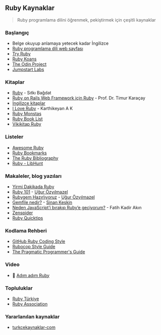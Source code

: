 ## Ruby Kaynaklar

> Ruby programlama dilini öğrenmek, pekiştirmek için çeşitli kaynaklar

### Başlangıç

* Belge okuyup anlamaya yetecek kadar İngilizce
* [Ruby programlama dili web sayfası](https://www.ruby-lang.org/tr/)
* [Try Ruby](https://try.ruby-lang.org/)
* [Ruby Koans](http://rubykoans.com/)
* [The Odin Project](https://www.theodinproject.com/paths/full-stack-ruby-on-rails/courses/ruby)
* [Jumpstart Labs](http://tutorials.jumpstartlab.com/)

### Kitaplar

* [Ruby](https://www.dikeyeksen.com/products/ruby) - Sıtkı Bağdat
* [Ruby on Rails Web Framework için Ruby](https://www.seckin.com.tr/kitap/369965548) - Prof. Dr. Timur Karaçay
* [İngilizce kitaplar](https://github.com/EbookFoundation/free-programming-books/blob/main/books/free-programming-books-langs.md#ruby)
* [I Love Ruby](https://i-love-ruby.gitlab.io/) - Karthikeyan A K
* [Ruby Monstas](http://ruby-for-beginners.rubymonstas.org/)
* [Ruby Book List](https://gist.github.com/baweaver/57a7c8296ca2c03effbd8fac1e7f6b40)
* [Vikikitap Ruby](https://tr.wikibooks.org/wiki/Ruby)

### Listeler
* [Awesome Ruby](https://awesome-ruby.com/)
* [Ruby Bookmarks](https://github.com/dreikanter/ruby-bookmarks)
* [The Ruby Bibliography](https://rubybib.org/)
* [Ruby - LibHunt](https://ruby.libhunt.com/)

### Makaleler, blog yazıları

- [Yirmi Dakikada Ruby](https://www.ruby-lang.org/tr/documentation/quickstart/)
- [Ruby 101](https://www.gitbook.com/book/vigo/ruby-101/details) - [Uğur Özyılmazel](https://twitter.com/vigobronx)
- [Rubygem Hazırlıyoruz](http://ugur.ozyilmazel.com/blog/tr/2014/09/23/rubygem-hazirliyoruz/) - [Uğur Özyılmazel](https://twitter.com/vigobronx)
- [Gemfile nedir?](http://kesk.in/2016/gemfile-nedir/) - [Sinan Keskin](https://twitter.com/_khons)
- [Neden JavaScript’i bırakıp Ruby’e geçiyorum?](https://medium.com/@fkadev/neden-javascripti-bırakıp-ruby-e-geçiyorum-d1e274ce9c89) - Fatih Kadir Akın
- [Zenspider](https://www.zenspider.com/ruby/)
- [Ruby Quicktips](https://rubyquicktips.com/)

### Kodlama Rehberi

- [GitHub Ruby Coding Style](https://github.com/styleguide/ruby)
- [Rubocop Style Guide](https://github.com/rubocop-hq/ruby-style-guide)
- [The Pragmatic Programmer's Guide](http://ruby-doc.com/docs/ProgrammingRuby/)

### Video

* :movie_camera: [Adım adım Ruby](https://www.youtube.com/playlist?list=PLqgPe8mz0dh7pKD5AnNRjveNKuBhnfaKw)

### Topluluklar

* [Ruby Türkiye](http://www.rubyturkiye.org)
* [Ruby Association](https://www.ruby.or.jp/en/)

### Yararlanılan kaynaklar

* [turkcekaynaklar-com](https://github.com/fatihacet/turkcekaynaklar-com)

